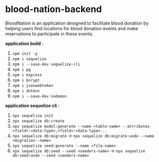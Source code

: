 # blood-nation-backend
BloodNation is an application designed to facilitate blood donation by helping users find locations for blood donation events and make reservations to participate in these events.

**application build** :
1. `npm init -y`
2. `npm i sequelize`
3. `npm i --save-dev sequelize-cli`
4. `npm i pg`
5. `npm i express`
6. `npm i bcrypt`
7. `npm i jsonwebtoken`
8. `npm i dotenv`
9. `npm i --save-dev nodemon`

**application sequelize cli** :
1. `npx sequelize init`
2. `npx sequelize db:create`
3. `npx sequelize model:generate --name <table-name> --attributes <field>:<data-type>,<field>:<data-type>...`
4. `npx sequelize db:migrate`
→ `npx sequelize db:migrate:undo --name <migration--name>`
5. `npx sequelize seed:generate --name <file-name>`
6. `npx sequelize db:seed --seed <seeders-name>`
→ `npx sequelize db:seed:undo --seed <seeders-name>`